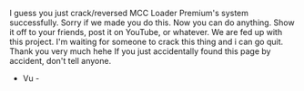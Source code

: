 I guess you just crack/reversed MCC Loader Premium's system successfully.
Sorry if we made you do this.
Now you can do anything. Show it off to your friends, post it on YouTube, or whatever.
We are fed up with this project. I'm waiting for someone to crack this thing and i can go quit. Thank you very much hehe
If you just accidentally found this page by accident, don't tell anyone.
- Vu -
